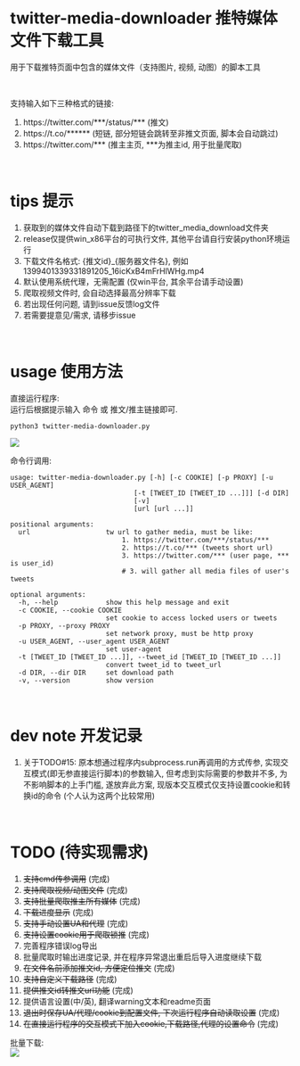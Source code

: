 # twitter-media-downloader 推特媒体文件下载工具
用于下载推特页面中包含的媒体文件（支持图片, 视频, 动图）的脚本工具 

<br/>

支持输入如下三种格式的链接:
1. https://<span></span>twitter.com/\*\*\*/status/\*\*\* (推文)  
2. https://<span></span>t.co/****** (短链, 部分短链会跳转至非推文页面, 脚本会自动跳过)  
3. https://<span></span>twitter.com/\*\*\* (推主主页, \*\*\*为推主id, 用于批量爬取)

<br/>

# tips 提示  
1. 获取到的媒体文件自动下载到路径下的twitter_media_download文件夹  
2. release仅提供win_x86平台的可执行文件, 其他平台请自行安装python环境运行
4. 下载文件名格式: {推文id}_{服务器文件名}, 例如1399401339331891205_16icKxB4mFrHlWHg.mp4
5. 默认使用系统代理，无需配置 (仅win平台, 其余平台请手动设置)
6. 爬取视频文件时, 会自动选择最高分辨率下载
8. 若出现任何问题, 请到issue反馈log文件
9. 若需要提意见/需求, 请移步issue

<br/>

# usage 使用方法
直接运行程序:  
运行后根据提示输入 命令 或 推文/推主链接即可.

    python3 twitter-media-downloader.py

<img src="https://pic.rmb.bdstatic.com/bjh/08934029f23df12817604a44d48fb01d.png">

命令行调用:

    usage: twitter-media-downloader.py [-h] [-c COOKIE] [-p PROXY] [-u USER_AGENT]
                                   [-t [TWEET_ID [TWEET_ID ...]]] [-d DIR]
                                   [-v]
                                   [url [url ...]]

    positional arguments:
      url                   tw url to gather media, must be like:
                                1. https://twitter.com/***/status/***
                                2. https://t.co/*** (tweets short url)
                                3. https://twitter.com/*** (user page, *** is user_id)
                                # 3. will gather all media files of user's tweets
    
    optional arguments:
      -h, --help            show this help message and exit
      -c COOKIE, --cookie COOKIE
                            set cookie to access locked users or tweets
      -p PROXY, --proxy PROXY
                            set network proxy, must be http proxy
      -u USER_AGENT, --user_agent USER_AGENT
                            set user-agent
      -t [TWEET_ID [TWEET_ID ...]], --tweet_id [TWEET_ID [TWEET_ID ...]]
                            convert tweet_id to tweet_url
      -d DIR, --dir DIR     set download path
      -v, --version         show version

<br/>

# dev note 开发记录
1. 关于TODO#15: 原本想通过程序内subprocess.run再调用的方式传参, 实现交互模式(即无参直接运行脚本)的参数输入,
   但考虑到实际需要的参数并不多, 为不影响脚本的上手门槛, 遂放弃此方案, 现版本交互模式仅支持设置cookie和转换id的命令
   (个人认为这两个比较常用)

<br/>

# TODO (待实现需求)  
1. ~~支持cmd传参调用~~ (完成)
2. ~~支持爬取视频/动图文件~~ (完成)
3. ~~支持批量爬取推主所有媒体~~ (完成)
4. ~~下载进度显示~~ (完成)
6. ~~支持手动设置UA和代理~~ (完成)
7. ~~支持设置cookie用于爬取锁推~~ (完成)
8. 完善程序错误log导出
9. 批量爬取时输出进度记录, 并在程序异常退出重启后导入进度继续下载
10. ~~在文件名前添加推文id, 方便定位推文~~ (完成)
11. ~~支持自定义下载路径~~ (完成)
12. ~~提供推文id转推文url功能~~ (完成)
13. 提供语言设置(中/英), 翻译warning文本和readme页面
14. ~~退出时保存UA/代理/cookie到配置文件, 下次运行程序自动读取设置~~ (完成)
15. ~~在直接运行程序的交互模式下加入cookie,下载路径,代理的设置命令~~ (完成)

批量下载:  
<img src="https://pic.rmb.bdstatic.com/bjh/e7bb8983c155712b6175e99f9f66ff35.png">
